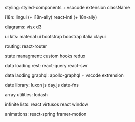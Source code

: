 
styling:
  styled-components + vsocode extension
  className

i18n:
  lingui (+ i18n-ally)
  react-intl (+ 18n-ally)

diagrams:
  visx
  d3

ui kits:
  material ui
  bootstrap
  boostrap italia
  clayui

routing:
  react-router

state managment:
  custom hooks
  redux

data loading rest:
  react-query
  react-swr

data laoding graphql:
  apollo-graphql + vscode extrension

date library:
  luxon js
  day.js
  date-fns

array utilities:
  lodash

infinite lists:
  react virtusos
  react window

animations:
  react-spring
  framer-motion


